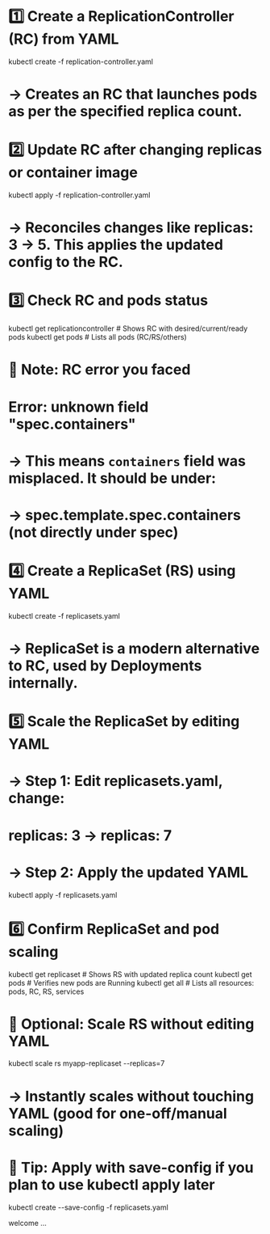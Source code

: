 # 1️⃣ Create a ReplicationController (RC) from YAML
kubectl create -f replication-controller.yaml
# → Creates an RC that launches pods as per the specified replica count.

# 2️⃣ Update RC after changing replicas or container image
kubectl apply -f replication-controller.yaml
# → Reconciles changes like replicas: 3 → 5. This applies the updated config to the RC.

# 3️⃣ Check RC and pods status
kubectl get replicationcontroller         # Shows RC with desired/current/ready pods
kubectl get pods                          # Lists all pods (RC/RS/others)

# 🧠 Note: RC error you faced
# Error: unknown field "spec.containers"
# → This means `containers` field was misplaced. It should be under:
# → spec.template.spec.containers (not directly under spec)

# 4️⃣ Create a ReplicaSet (RS) using YAML
kubectl create -f replicasets.yaml
# → ReplicaSet is a modern alternative to RC, used by Deployments internally.

# 5️⃣ Scale the ReplicaSet by editing YAML
# → Step 1: Edit replicasets.yaml, change:
#     replicas: 3 → replicas: 7
# → Step 2: Apply the updated YAML
kubectl apply -f replicasets.yaml

# 6️⃣ Confirm ReplicaSet and pod scaling
kubectl get replicaset                    # Shows RS with updated replica count
kubectl get pods                          # Verifies new pods are Running
kubectl get all                           # Lists all resources: pods, RC, RS, services

# 🔁 Optional: Scale RS without editing YAML
kubectl scale rs myapp-replicaset --replicas=7
# → Instantly scales without touching YAML (good for one-off/manual scaling)

# 🧠 Tip: Apply with save-config if you plan to use kubectl apply later
kubectl create --save-config -f replicasets.yaml

welcome  ...
